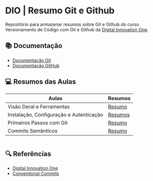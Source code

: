 # DIO | Resumo Git e Github

Repositório para armazenar resumos sobre Git e Github do curso Versionamento de Código com Git e Github da [Digital Innovation One](https://www.dio.me).

## 📚 Documentação
- [Documentação Git](https://git-scm.com/doc)
- [Documentação GitHub](https://docs.github.com/)

## 💻 Resumos das Aulas

| Aulas | Resumos |
|-------|---------|
| Visão Deral e Ferramentas  | [Resumo](resumos\01-visao-geral-e-ferramentas.md) |
| Instalação, Configuração e Autenticação | [Resumos]() |
| Primeiros Passos com Git | [Resumo](resumos\02-instalacao-configuracao-autenticacao.md) |
| Commits Semânticos | [Resumo](resumos\commits-semmanticos.md) |


```git init
```

## 🔍 Referências
- [Digital Innovation One]()
- [Conventional Commits]()
